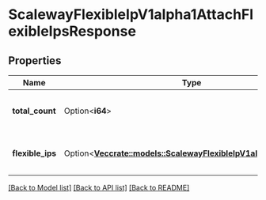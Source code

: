 # ScalewayFlexibleIpV1alpha1AttachFlexibleIpsResponse

## Properties

Name | Type | Description | Notes
------------ | ------------- | ------------- | -------------
**total_count** | Option<**i64**> | Total count of Flexible IPs being updated | [optional]
**flexible_ips** | Option<[**Vec<crate::models::ScalewayFlexibleIpV1alpha1FlexibleIp>**](scaleway.flexible_ip.v1alpha1.FlexibleIP.md)> | Listing of Flexible IPs in updating state | [optional]

[[Back to Model list]](../README.md#documentation-for-models) [[Back to API list]](../README.md#documentation-for-api-endpoints) [[Back to README]](../README.md)


